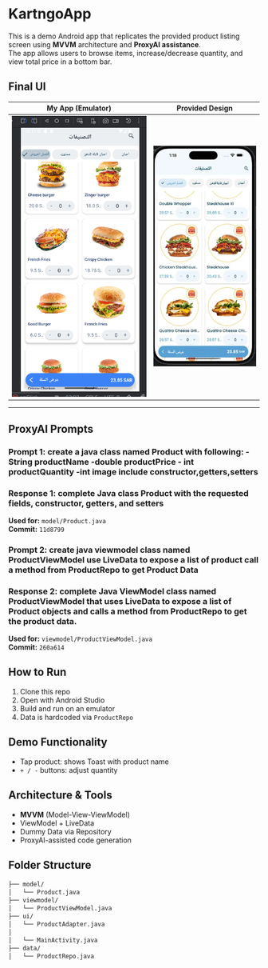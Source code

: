 # KartngoApp
This is a demo Android app that replicates the provided product listing screen using **MVVM** architecture and **ProxyAI assistance**.  
The app allows users to browse items, increase/decrease quantity, and view total price in a bottom bar.


## Final UI 
| My App (Emulator)                   | Provided Design                  |
|-------------------------------------|----------------------------------|
| ![My App](screenshot/My_Design.PNG) | ![Design](screenshot/Design.PNG) |

---

## ProxyAI Prompts 
### Prompt 1: create a java class named Product with following: - String productName  -double productPrice   - int productQuantity   -int image     include constructor,getters,setters
### Response 1: complete Java class Product with the requested fields, constructor, getters, and setters
**Used for:** `model/Product.java`  
**Commit:** `11d8799`
 
### Prompt 2: create java viewmodel class named ProductViewModel use LiveData to expose a list of product call a method from ProductRepo to get Product Data
### Response 2: complete Java ViewModel class named ProductViewModel that uses LiveData to expose a list of Product objects and calls a method from ProductRepo to get the product data.
**Used for:** `viewmodel/ProductViewModel.java`  
**Commit:** `260a614`


##  How to Run

1. Clone this repo
2. Open with Android Studio
3. Build and run on an emulator
4. Data is hardcoded via `ProductRepo`


##  Demo Functionality

- Tap product: shows Toast with product name
- `+ / -` buttons: adjust quantity

##  Architecture & Tools

-  **MVVM** (Model-View-ViewModel)
-  ViewModel + LiveData
-  Dummy Data via Repository
-  ProxyAI-assisted code generation


##  Folder Structure

```
├── model/
│   └── Product.java
├── viewmodel/
│   └── ProductViewModel.java
├── ui/
│   └── ProductAdapter.java
│       
│   └── MainActivity.java
├── data/
│   └── ProductRepo.java

```





